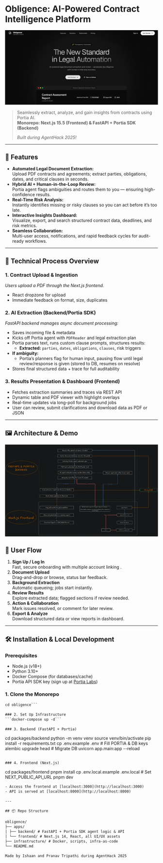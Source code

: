 # Obligence: AI-Powered Contract Intelligence Platform
![Obligence](/apps/frontend/public/landing.png)
> Seamlessly extract, analyze, and gain insights from contracts using Portia AI.  
> **Monorepo: Next.js 15.5 (Frontend) & FastAPI + Portia SDK (Backend)**  
>  
> _Built during AgentHack 2025!_

---

## 🚀 Features

- **Automated Legal Document Extraction:**  
  Upload PDF contracts and agreements; extract parties, obligations, dates, and critical clauses in seconds.
- **Hybrid AI + Human-in-the-Loop Review:**  
  Portia agent flags ambiguities and routes them to you — ensuring high-confidence results.
- **Real-Time Risk Analysis:**  
  Instantly identifies missing or risky clauses so you can act before it’s too late.
- **Interactive Insights Dashboard:**  
  Visualize, export, and search structured contract data, deadlines, and risk metrics.
- **Seamless Collaboration:**  
  Multi-user access, notifications, and rapid feedback cycles for audit-ready workflows.

---

## 🧠 Technical Process Overview

### 1. Contract Upload & Ingestion

*Users upload a PDF through the Next.js frontend.*  
- React dropzone for upload
- Immediate feedback on format, size, duplicates

### 2. AI Extraction (Backend/Portia SDK)

*FastAPI backend manages async document processing:*
- Saves incoming file & metadata
- Kicks off Portia agent with `PDFReader` and legal extraction plan
- Portia parses text, runs custom clause prompts, structures results:
    - **Extracted:** `parties`, `dates`, `obligations`, `clauses`, risk triggers
- **If ambiguity:**  
  - Portia’s planners flag for human input, pausing flow until legal review/response is given (stored to DB, resumes on resolve)
- Stores final structured data + trace for full auditability

### 3. Results Presentation & Dashboard (Frontend)

- Fetches extraction summaries and traces via REST API
- Dynamic table and PDF viewer with highlight overlays
- Real-time updates via long-poll for background jobs
- User can review, submit clarifications and download data as PDF or JSON

---

## 🖼️ Architecture & Demo
![Architecture Flowchart](/apps/frontend/public/Flowchart.png)

## 🌟 User Flow

1. **Sign Up / Log In**  
   Fast, secure onboarding with multiple account linking  .
2. **Document Upload**  
   Drag-and-drop or browse, status bar feedback.
3. **Background Extraction**  
   Automatic queueing; jobs start instantly.
4. **Review Results**  
   Explore extracted data; flagged sections if review needed.
5. **Action & Collaboration**  
   Mark issues resolved, or comment for later review.
6. **Export & Analyze**  
   Download structured data or view reports in dashboard.

---

## 🛠️ Installation & Local Development

### Prerequisites

- Node.js (v18+)
- Python 3.10+
- Docker Compose (for databases/cache)
- Portia API SDK key (sign up at [Portia Labs](https://portialabs.ai))

### 1. Clone the Monorepo
```git clone https://github.com/yourusername/obligence.git
cd obligence```

### 2. Set Up Infrastructure
```docker-compose up -d```

### 3. Backend (FastAPI + Portia)
```
cd packages/backend
python -m venv venv
source venv/bin/activate
pip install -r requirements.txt
cp .env.example .env # Fill PORTIA & DB keys
alembic upgrade head # Migrate DB
uvicorn app.main:app --reload
```

### 4. Frontend (Next.js)
```
cd packages/frontend
pnpm install
cp .env.local.example .env.local # Set NEXT_PUBLIC_API_URL
pnpm dev

```
- Access the frontend at [localhost:3000](http://localhost:3000)
- API is served at [localhost:8000](http://localhost:8000)

---

## 📦 Repo Structure

obligence/
├── apps/
│ ├── backend/ # FastAPI + Portia SDK agent logic & API
│ └── frontend/ # Next.js 14, React, all UI/UX assets
├── infrastructure/ # Docker, scripts, infra-as-code
└── README.md

Made by Ishaan and Pranav Tripathi during AgentHack 2025